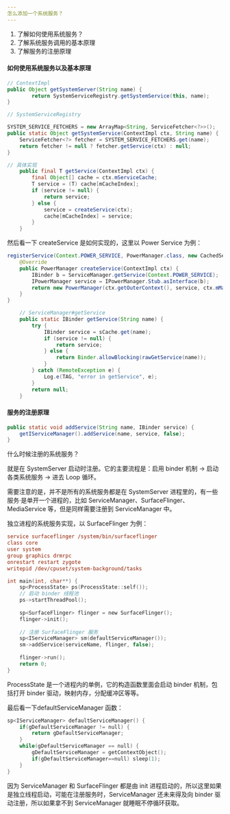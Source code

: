 ```yaml
---
怎么添加一个系统服务？
---
```


1. 了解如何使用系统服务？
2. 了解系统服务调用的基本原理
3. 了解服务的注册原理

#### 如何使用系统服务以及基本原理

```java
// ContextImpl
public Object getSystemServer(String name) {
		return SystemServiceRegistry.getSystemService(this, name);
}

// SystemServiceRegistry

SYSTEM_SERVICE_FETCHERS = new ArrayMap<String, ServiceFetcher<?>>();
public static Object getSystemService(ContextImpl ctx, String name) {
  	ServiceFetcher<?> fetcher = SYSTEM_SERVICE_FETCHERS.get(name);
  	return fetcher != null ? fetcher.getService(ctx) : null;
}

// 具体实现
    public final T getService(ContextImpl ctx) {
        final Object[] cache = ctx.mServiceCache;
        T service = (T) cache[mCacheIndex];
        if (service != null) {
            return service;
        } else {
            service = createService(ctx);
            cache[mCacheIndex] = service;
        }
    }
```

然后看一下 createService 是如何实现的，这里以 Power Service 为例：

```java
registerService(Context.POWER_SERVICE, PowerManager.class, new CachedServiceFetcher<PowerManager>()) {
	@Override
	public PowerManager createService(ContextImpl ctx) {
		IBinder b = ServiceManager.getService(Context.POWER_SERVICE);
		IPowerManager service = IPowerManager.Stub.asInterface(b);
		return new PowerManager(ctx.getOuterContext(), service, ctx.mMainThread.getHandler());
	}
}
```

```java
    // ServiceManager#getService
    public static IBinder getService(String name) {
        try {
            IBinder service = sCache.get(name);
            if (service != null) {
                return service;
            } else {
                return Binder.allowBlocking(rawGetService(name));
            }
        } catch (RemoteException e) {
            Log.e(TAG, "error in getService", e);
        }
        return null;
    }
```

#### 服务的注册原理

```java
public static void addService(String name, IBinder service) {
	getIServiceManager().addService(name, service, false);
}
```

什么时候注册的系统服务？

就是在 SystemServer 启动时注册。它的主要流程是：启用 binder 机制 -> 启动各类系统服务 -> 进去 Loop 循环。

需要注意的是，并不是所有的系统服务都是在 SystemServer 进程里的，有一些服务·是单开一个进程的，比如 ServiceManager、SurfaceFlinger、MediaService 等，但是同样需要注册到 ServiceManager 中。

独立进程的系统服务实现，以 SurfaceFlinger 为例：

```ini
service surfaceflinger /system/bin/surfaceflinger
class core
user system
group graphics drmrpc
onrestart restart zygote
writepid /dev/cpuset/system-background/tasks
```

```c
int main(int, char**) {
	sp<ProcessState> ps(ProcessState::self());
    // 启动 binder 线程池
	ps->startThreadPool();
	
	sp<SurfaceFlinger> flinger = new SurfaceFlinger();
	flinger->init();
	
    // 注册 SurfaceFlinger 服务
	sp<IServiceManager> sm(defaultServiceManager());
	sm->addService(serviceName, flinger, false);
	
	flinger->run();
	return 0;
}
```

ProcessState 是一个进程内的单例，它的构造函数里面会启动 binder 机制，包括打开 binder 驱动，映射内存，分配缓冲区等等。

最后看一下defaultServiceManager 函数：

```c
sp<IServiceManager> defaultServiceManager() {
	if(gDefaultServiceManager != null) {
		return gDefaultServiceManager;
	}
	while(gDefaultServiceManager == null) {
		gDefaultServiceManager = getContextObject();
		if(gDefaultServiceManager==null) sleep(1);
	}
}
```

因为 ServiceManager 和 SurfaceFlinger 都是由 init 进程启动的，所以这里如果是独立线程启动，可能在注册服务时，ServiceManager 还未来得及向 binder 驱动注册，所以如果拿不到 ServiceManager 就睡眠不停循环获取。